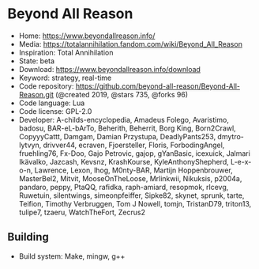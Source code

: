 # Beyond All Reason

- Home: https://www.beyondallreason.info/
- Media: https://totalannihilation.fandom.com/wiki/Beyond_All_Reason
- Inspiration: Total Annihilation
- State: beta
- Download: https://www.beyondallreason.info/download
- Keyword: strategy, real-time
- Code repository: https://github.com/beyond-all-reason/Beyond-All-Reason.git (@created 2019, @stars 735, @forks 96)
- Code language: Lua
- Code license: GPL-2.0
- Developer: A-childs-encyclopedia, Amadeus Folego, Avaristimo, badosu, BAR-eL-bArTo, Beherith, Beherrit, Borg King, Born2Crawl, CopyyyCattt, Damgam, Damian Przystupa, DeadlyPants253, dmytro-lytvyn, drivver44, ecraven, Fjoersteller, Floris, ForbodingAngel, fruehling76, Fx-Doo, Gajo Petrovic, gajop, gYanBasic, icexuick, Jalmari Ikävalko, Jazcash, Kevsnz, KrashKourse, KyleAnthonyShepherd, L-e-x-o-n, Lawrence, Lexon, lhog, M0nty-BAR, Martijn Hoppenbrouwer, MasterBel2, Mitvit, MooseOnTheLoose, Mrlinkwii, Nikuksis, p2004a, pandaro, peppy, PtaQQ, rafidka, raph-amiard, resopmok, rlcevg, Ruwetuin, silentwings, simeonpfeiffer, Sipke82, skynet, sprunk, tarte, Teifion, Timothy Verbruggen, Tom J Nowell, tomjn, TristanD79, triton13, tulipe7, tzaeru, WatchTheFort, Zecrus2

## Building

- Build system: Make, mingw, g++
